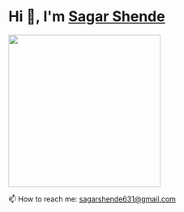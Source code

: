 <h1 align="left"> Hi 👋, I'm <a href="http://bit.ly/2TBx6Y3">Sagar Shende</a></h1>





<a href="http://bit.ly/2TBx6Y3"><img src="https://i.imgur.com/0VjwTIg.jpg" height="300"></a>

📫 How to reach me: sagarshende631@gmail.com

<!--
**sagarshende23/sagarshende23** is a ✨ _special_ ✨ repository because its `README.md` (this file) appears on your GitHub profile.

Here are some ideas to get you started:

- 🔭 I’m currently working on ...
- 🌱 I’m currently learning ...
- 👯 I’m looking to collaborate on ...
- 🤔 I’m looking for help with ...
- 💬 Ask me about ...
- 📫 How to reach me: ...
- 😄 Pronouns: ...
- ⚡ Fun fact: ...
-->
